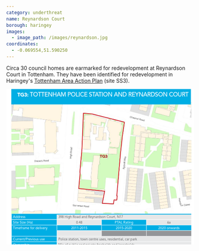 ```yaml
---
category: underthreat
name: Reynardson Court 
borough: haringey
images:
  - image_path: /images/reynardson.jpg
coordinates: 
  - -0.069554,51.590250
---
```

Circa 30 council homes are earmarked for redevelopment at Reynardson Court in Tottenham. They have been identified for redevelopment in Haringey's [Tottenham Area Action Plan](https://www.haringey.gov.uk/sites/haringeygovuk/files/final_haringey_tottenham_aap_dtp_online.pdf) (site SS3). 

![](/images/reynardson2.png)
